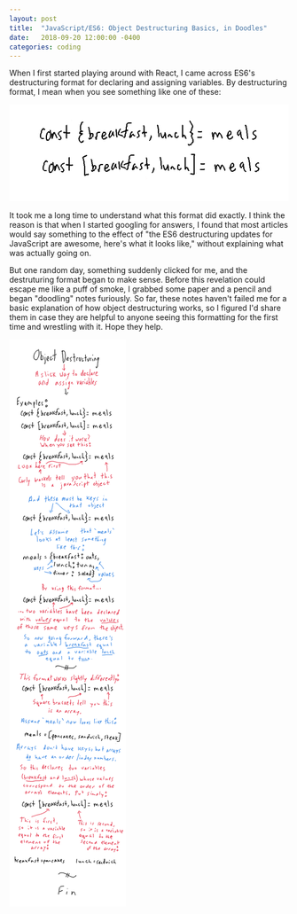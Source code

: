 ```yaml
---
layout: post
title:  "JavaScript/ES6: Object Destructuring Basics, in Doodles"
date:   2018-09-20 12:00:00 -0400
categories: coding
---
```


When I first started playing around with React, I came across ES6's destructuring format for declaring and assigning variables. By destructuring format, I mean when you see something like one of these:

![](/assets/images/2018-09-20-object-destructuring-basics/object-destructuring-image-1.png)

It took me a long time to understand what this format did exactly. I think the reason is that when I started googling for answers, I found that most articles would say something to the effect of "the ES6 destructuring updates for JavaScript are awesome, here's what it looks like," without explaining what was actually going on.

But one random day, something suddenly clicked for me, and the destruturing format began to make sense. Before this revelation could escape me like a puff of smoke, I grabbed some paper and a pencil and began "doodling" notes furiously. So far, these notes haven't failed me for a basic explanation of how object destructuring works, so I figured I'd share them in case they are helpful to anyone seeing this formatting for the first time and wrestling with it. Hope they help.

![](/assets/images/2018-09-20-object-destructuring-basics/object-destructuring-image-2.png)
